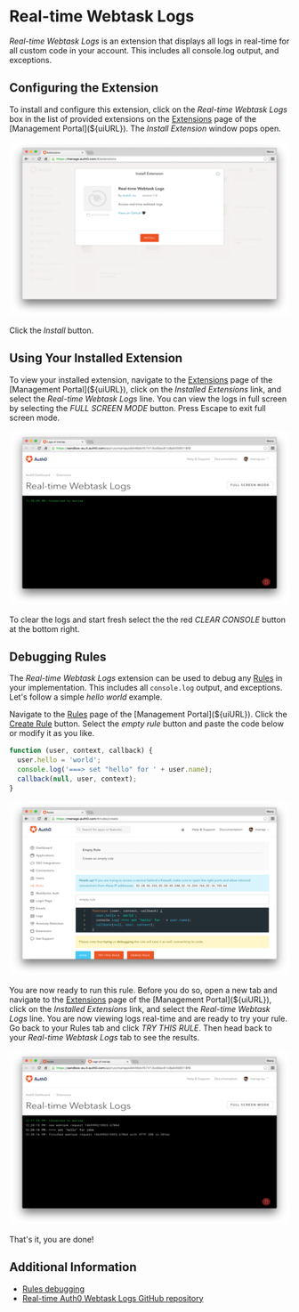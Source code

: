 # Real-time Webtask Logs

_Real-time Webtask Logs_ is an extension that displays all logs in real-time for all custom code in your account. This includes all console.log output, and exceptions. 

## Configuring the Extension

To install and configure this extension, click on the _Real-time Webtask Logs_ box in the list of provided extensions on the [Extensions](${uiURL}/#/extensions) page of the [Management Portal](${uiURL}). The _Install Extension_ window pops open.

![](/media/articles/extensions/realtime-webtask-logs/extension-mgmt-realtime-logs.png)

Click the *Install* button.

## Using Your Installed Extension

 To view your installed extension, navigate to the [Extensions](${uiURL}/#/extensions) page of the [Management Portal](${uiURL}), click on the _Installed Extensions_ link, and select the _Real-time Webtask Logs_ line. You can view the logs in full screen by selecting the _FULL SCREEN MODE_ button. Press Escape to exit full screen mode. 

![](/media/articles/extensions/realtime-webtask-logs/view-realtime-logs.png)

To clear the logs and start fresh select the the red _CLEAR CONSOLE_ button at the bottom right.

## Debugging Rules

The _Real-time Webtask Logs_ extension can be used to debug any [Rules](https://auth0.com/docs/rules) in your implementation. This includes all `console.log` output, and exceptions. Let's follow a simple _hello world_ example.

Navigate to the [Rules](${uiURL}/#/rules) page of the [Management Portal](${uiURL}). Click the [Create Rule](${uiURL}/#/rules/new) button. Select the _empty rule_ button and paste the code below or modify it as you like.

```javascript
function (user, context, callback) {
  user.hello = 'world';
  console.log('===> set "hello" for ' + user.name);
  callback(null, user, context);
}
```

![](/media/articles/extensions/realtime-webtask-logs/create-new-rule.png)

You are now ready to run this rule. Before you do so, open a new tab and navigate to the [Extensions](${uiURL}/#/extensions) page of the [Management Portal](${uiURL}), click on the _Installed Extensions_ link, and select the _Real-time Webtask Logs_ line. You are now viewing logs real-time and are ready to try your rule. Go back to your Rules tab and click _TRY THIS RULE_. Then head back to your _Real-time Webtask Logs_ tab to see the results.

![](/media/articles/extensions/realtime-webtask-logs/view-rules-example.png)

That's it, you are done! 

## Additional Information
- [Rules debugging](/rules#debugging)
- [Real-time Auth0 Webtask Logs GitHub repository](https://github.com/auth0/auth0-extension-realtime-logs)
